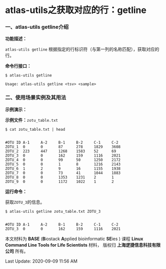 # atlas-utils之获取对应的行：getline

### 一、atlas-utils getline介绍

**功能描述：**

`atlas-utils getline` 根据指定的行标识符（与第一列的名称匹配），获取对应的行。

**命令行接口：**

	$ atlas-utils getline
	
	Usage: atlas-utils getline <tsv> <sample>

### 二、使用场景实例及其用法

**示例演示：**

**示例文件：**`zotu_table.txt`


    $ cat zotu_table.txt | head


    #OTU ID A-1     A-2     B-1     B-2     C-1     C-2
    ZOTU_1  0       0       87      278     1829    3608
    ZOTU_2  223     447     1268    1583    52      69
    ZOTU_3  0       0       162     159     1116    2021
    ZOTU_4  0       0       99      50      1250    2172
    ZOTU_5  0       0       1       8       1216    2143
    ZOTU_6  1       2       9       16      1155    1938
    ZOTU_7  0       0       73      41      1044    1883
    ZOTU_8  0       0       1353    1231    2       1
    ZOTU_9  0       0       1172    1022    1       2


**运行命令：**

获取`ZOTU_3`的信息。

    $ atlas-utils getline zotu_table.txt ZOTU_3


    #OTU ID A-1     A-2     B-1     B-2     C-1     C-2
    ZOTU_3  0       0       162     159     1116    2021

本文材料为 **BASE** (**B**iostack **A**pplied bioinformatic **SE**ies ) 课程 **Linux Command Line Tools for Life Scientists** 材料， 版权归 **上海逻捷信息科技有限公司** 所有。

Last Update: 2020-09-09 11:56 AM
